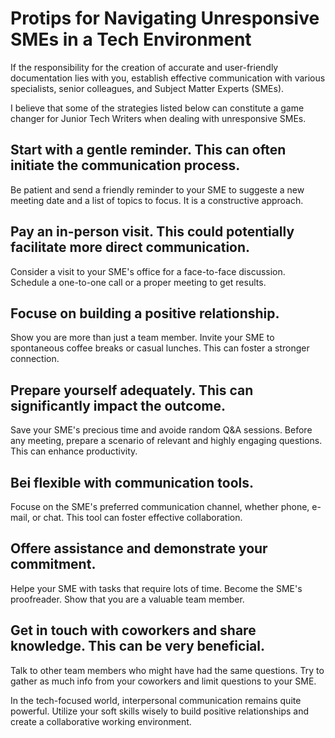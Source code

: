 # Protips for Navigating Unresponsive SMEs in a Tech Environment

If the responsibility for the creation of accurate and user-friendly documentation lies with you, establish effective communication with various specialists, senior colleagues, and Subject Matter Experts (SMEs).

I believe that some of the strategies listed below can constitute a game changer for Junior Tech Writers when dealing with unresponsive SMEs.

## Start with a gentle reminder. This can often initiate the communication process.

Be patient and send a friendly reminder to your SME to suggeste a new meeting date and a list of topics to focus. It is a constructive approach.

## Pay an in-person visit. This could potentially facilitate more direct communication.

Consider a visit to your SME's office for a face-to-face discussion. Schedule a one-to-one call or a proper meeting to get results.

## Focuse on building a positive relationship.

Show you are more than just a team member. Invite your SME to spontaneous coffee breaks or casual lunches. This can foster a stronger connection.

## Prepare yourself adequately. This can significantly impact the outcome.

Save your SME's precious time and avoide random Q&A sessions. Before any meeting, prepare a scenario of relevant and highly engaging questions. This can enhance productivity.

## Bei flexible with communication tools.

Focuse on the SME's preferred communication channel, whether phone, e-mail, or chat. This tool can foster effective collaboration.

## Offere assistance and demonstrate your commitment.

Helpe your SME with tasks that require lots of time. Become the SME's proofreader. Show that you are a valuable team member.

## Get in touch with coworkers and share knowledge. This can be very beneficial.

Talk to other team members who might have had the same questions. Try to gather as much info from your coworkers and limit questions to your SME.

In the tech-focused world, interpersonal communication remains quite powerful. Utilize your soft skills wisely to build positive relationships and create a collaborative working environment.
